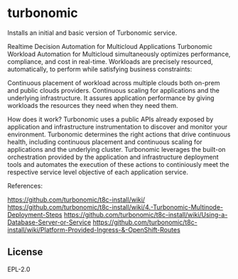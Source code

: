 turbonomic
============
Installs an initial and basic version of Turbonomic service.

Realtime Decision Automation for Multicloud Applications
Turbonomic Workload Automation for Multicloud simultaneously optimizes performance, compliance, and cost in real-time. Workloads are precisely resourced, automatically, to perform while satisfying business constraints:

Continuous placement of workload across multiple clouds both on-prem and public clouds providers.
Continuous scaling for applications and the underlying infrastructure.
It assures application performance by giving workloads the resources they need when they need them.

How does it work?
Turbonomic uses a public APIs already exposed by application and infrastructure instrumentation to discover and monitor your environment. Turbonomic determines the right actions that drive continuous health, including continuous placement and continuous scaling for applications and the underlying cluster. Turbonomic leverages the built-on orchestration provided by the application and infrastructure deployment tools and automates the execution of these actions to continiously meet the respective service level objective of each application service.

References:

https://github.com/turbonomic/t8c-install/wiki/
https://github.com/turbonomic/t8c-install/wiki/4.-Turbonomic-Multinode-Deployment-Steps
https://github.com/turbonomic/t8c-install/wiki/Using-a-Database-Server-or-Service
https://github.com/turbonomic/t8c-install/wiki/Platform-Provided-Ingress-&-OpenShift-Routes

License
-------

EPL-2.0
